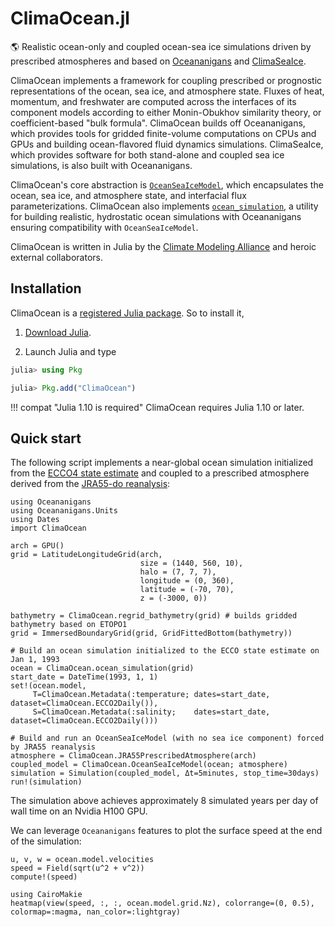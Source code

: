 # ClimaOcean.jl

🌎 Realistic ocean-only and coupled ocean-sea ice simulations driven by prescribed atmospheres and based on [Oceananigans](https://github.com/CliMA/Oceananigans.jl) and [ClimaSeaIce](https://github.com/CliMA/ClimaSeaIce.jl).

ClimaOcean implements a framework for coupling prescribed or prognostic representations of the ocean, sea ice, and atmosphere state.
Fluxes of heat, momentum, and freshwater are computed across the interfaces of its component models according to either Monin-Obukhov similarity theory,
or coefficient-based "bulk formula".
ClimaOcean builds off Oceananigans, which provides tools for gridded finite-volume computations on CPUs and GPUs and building ocean-flavored fluid dynamics simulations. ClimaSeaIce, which provides software for both stand-alone and coupled sea ice simulations, is also built with Oceananigans.

ClimaOcean's core abstraction is [`OceanSeaIceModel`](@ref), which encapsulates the ocean, sea ice, and atmosphere state, and interfacial flux parameterizations.
ClimaOcean also implements [`ocean_simulation`](@ref), a utility for building realistic, hydrostatic ocean simulations with Oceananigans ensuring compatibility with `OceanSeaIceModel`.

ClimaOcean is written in Julia by the [Climate Modeling Alliance](https://clima.caltech.edu)
and heroic external collaborators.

## Installation

ClimaOcean is a [registered Julia package](https://julialang.org/packages/). So to install it,

1. [Download Julia](https://julialang.org/downloads/).

2. Launch Julia and type

```julia
julia> using Pkg

julia> Pkg.add("ClimaOcean")
```

!!! compat "Julia 1.10 is required"
    ClimaOcean requires Julia 1.10 or later.

## Quick start

The following script implements a near-global ocean simulation initialized from the [ECCO4 state estimate](https://doi.org/10.5194/gmd-8-3071-2015) and coupled to a prescribed atmosphere derived from the [JRA55-do reanalysis](https://www.sciencedirect.com/science/article/pii/S146350031830235X):

```@example hello-global-ocean
using Oceananigans
using Oceananigans.Units
using Dates
import ClimaOcean

arch = GPU()
grid = LatitudeLongitudeGrid(arch,
                             size = (1440, 560, 10),
                             halo = (7, 7, 7),
                             longitude = (0, 360),
                             latitude = (-70, 70),
                             z = (-3000, 0))

bathymetry = ClimaOcean.regrid_bathymetry(grid) # builds gridded bathymetry based on ETOPO1
grid = ImmersedBoundaryGrid(grid, GridFittedBottom(bathymetry))

# Build an ocean simulation initialized to the ECCO state estimate on Jan 1, 1993
ocean = ClimaOcean.ocean_simulation(grid)
start_date = DateTime(1993, 1, 1)
set!(ocean.model,
     T=ClimaOcean.Metadata(:temperature; dates=start_date, dataset=ClimaOcean.ECCO2Daily()),
     S=ClimaOcean.Metadata(:salinity;    dates=start_date, dataset=ClimaOcean.ECCO2Daily()))

# Build and run an OceanSeaIceModel (with no sea ice component) forced by JRA55 reanalysis
atmosphere = ClimaOcean.JRA55PrescribedAtmosphere(arch)
coupled_model = ClimaOcean.OceanSeaIceModel(ocean; atmosphere)
simulation = Simulation(coupled_model, Δt=5minutes, stop_time=30days)
run!(simulation)
```

The simulation above achieves approximately 8 simulated years per day of wall time on an Nvidia H100 GPU.

We can leverage `Oceananigans` features to plot the surface speed at the end of the simulation:

```@example hello-global-ocean
u, v, w = ocean.model.velocities
speed = Field(sqrt(u^2 + v^2))
compute!(speed)

using CairoMakie
heatmap(view(speed, :, :, ocean.model.grid.Nz), colorrange=(0, 0.5), colormap=:magma, nan_color=:lightgray)
```

